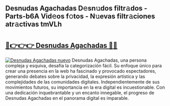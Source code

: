 ## Desnudas Agachadas D𝚎sn𝚞dos filtr𝚊dos - Parts-b6A Vid𝚎os f𝚘tos - N𝚞evas filtr𝚊ciones atr𝚊ctivas tmVLh

# <h2><a href="http://mb7dx4h.tromn.icu/?c=Desnudas+Agachadas">🔗👉👉👉 Desnudas Agachadas 🔗🔗</a></h2>

[![Desnudas Agachadas nuevo](https://i.imgur.com/pEAQMta.gif)](http://mb7dx4h.tromn.icu/?c=Desnudas+Agachadas)
Desnudas Agachadas, una persona compleja y esquiva, desafía la categorización fácil. Su enfoque único para crear una presencia en la web ha fascinado y provocado espectadores, generando debates sobre la privacidad, la expresión artística y las complejidades de las comunidades digitales. Independientemente de sus movimientos futuros, su importancia en la era digital es incuestionable. Con una dedicación inquebrantable y un encanto innegable, el progreso de Desnudas Agachadas en el panorama digital es imparable.
